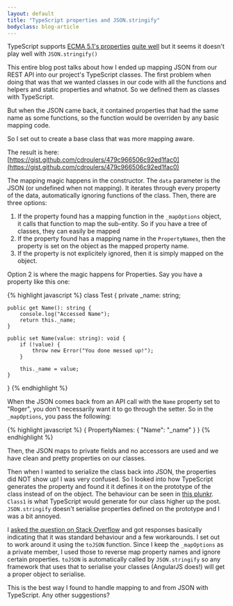```yaml
---
layout: default
title: "TypeScript properties and JSON.stringify"
bodyclass: blog-article
---
```


TypeScript supports [ECMA 5.1's properties](http://www.ecma-international.org/ecma-262/5.1/#sec-15.2.3.6)
[quite well](http://www.typescriptlang.org/Handbook#classes-accessors) but it seems it doesn't play well with `JSON.stringify()`

<!-- more -->

This entire blog post talks about how I ended up mapping JSON from our REST API into our project's TypeScript classes. The first problem when doing that
was that we wanted classes in our code with all the functions and helpers and static properties and whatnot. So we defined them as classes with TypeScript.

But when the JSON came back, it contained properties that had the same name as some functions, so the function would be overriden by any basic mapping code.

So I set out to create a base class that was more mapping aware.

The result is here: [https://gist.github.com/cdroulers/479c966506c92ed1fac0](https://gist.github.com/cdroulers/479c966506c92ed1fac0)

The mapping magic happens in the constructor. The `data` parameter is the JSON (or undefined when not mapping). It iterates through every property of the data, 
automatically ignoring functions of the class. Then, there are three options:

1. If the property found has a mapping function in the `_mapOptions` object, it calls that function to map the sub-entity. So if you have a tree of classes, they can
  easily be mapped
2. If the property found has a mapping name in the `PropertyNames`, then the property is set on the object as the mapped property name.
3. If the property is not explicitely ignored, then it is simply mapped on the object.

Option 2 is where the magic happens for Properties. Say you have a property like this one:

{% highlight javascript %}
class Test {
    private _name: string;

    public get Name(): string {
        console.log("Accessed Name");
        return this._name;
    }

    public set Name(value: string): void {
        if (!value) {
            throw new Error("You done messed up!");
        }

        this._name = value;
    }
}
{% endhighlight %}

When the JSON comes back from an API call with the `Name` property set to "Roger", you don't necessarily want it to go through the setter. So in the `_mapOptions`,
you pass the following:

{% highlight javascript %}
{
    PropertyNames: {
        "Name": "_name"
    }
}
{% endhighlight %}

Then, the JSON maps to private fields and no accessors are used and we have clean and pretty properties on our classes.

Then when I wanted to serialize the class back into JSON, the properties did NOT show up! I was very confused. So I looked into how TypeScript generates the property
and found it it defines it on the prototype of the class instead of on the object. The behaviour can be seen in 
[this plunkr](http://plnkr.co/edit/NXUo7zjJZaUuyv54TD9i?p=preview). `Class1` is what TypeScript would generate for our class higher up the post. `JSON.stringify` doesn't
serialise properties defined on the prototype and I was a bit annoyed. 

I [asked the question on Stack Overflow](http://stackoverflow.com/questions/29705211/object-defineproperty-on-a-prototype-prevents-json-stringify-from-serializing-it)
and got responses basically indicating that it was standard behaviour and a few workarounds. I set out to work around it using the `toJSON` function. Since I keep the
`_mapOptions` as a private member, I used those to reverse map property names and ignore certain properties. `toJSON` is automatically called by `JSON.stringify` so
any framework that uses that to serialise your classes (AngularJS does!) will get a proper object to serialise.

This is the best way I found to handle mapping to and from JSON with TypeScript. Any other suggestions?